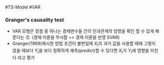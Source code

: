 #TS-Model  #VAR 

### Granger's causality test
 - VAR 모형은 장점 중 하나는 경제변수들 간의 인과관계의 방향을 확인 할 수 있게 해준다는 것. (경제 이론을 무시함  => 경제 이론을 반영 SVAR)
 - Granger(1969)제시한 방법 조건이 불변일때 $X_{t}$의 과거 값을 사용할 때에 그렇지 않을 때보다 $Y_{t}$을 보다 정확하게 예측(predict)할 수 있다면 $X_{t}$가 $Y_{t}$에 영향을 미친다 라고 평가